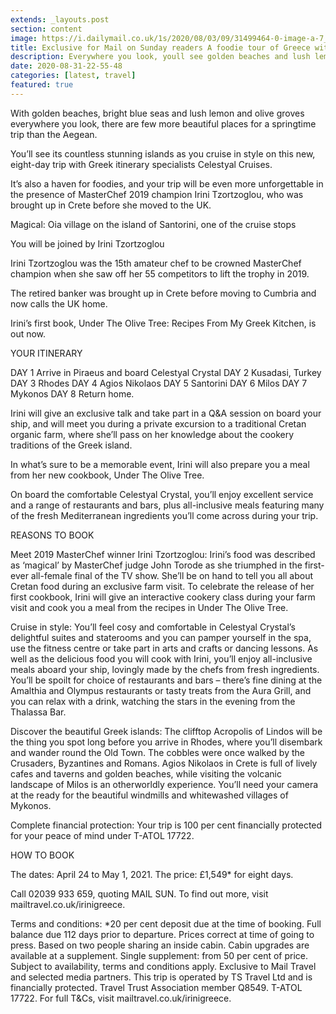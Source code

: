 ```yaml
---
extends: _layouts.post
section: content
image: https://i.dailymail.co.uk/1s/2020/08/03/09/31499464-0-image-a-7_1596442639675.jpg 
title: Exclusive for Mail on Sunday readers A foodie tour of Greece with MasterChefs Irini Tzortzoglou 
description: Everywhere you look, youll see golden beaches and lush lemon and olive groves as you cruise in style on this new eight-day trip with Greek specialists Celestyal Cruises. 
date: 2020-08-31-22-55-48 
categories: [latest, travel] 
featured: true 
--- 
```

With golden beaches, bright blue seas and lush lemon and olive groves everywhere you look, there are few more beautiful places for a springtime trip than the Aegean. 

You’ll see its countless stunning islands as you cruise in style on this new, eight-day trip with Greek itinerary specialists Celestyal Cruises.

It’s also a haven for foodies, and your trip will be even more unforgettable in the presence of MasterChef 2019 champion Irini Tzortzoglou, who was brought up in Crete before she moved to the UK.

Magical: Oia village on the island of Santorini, one of the cruise stops

You will be joined by Irini Tzortzoglou

Irini Tzortzoglou was the 15th amateur chef to be crowned MasterChef champion when she saw off her 55 competitors to lift the trophy in 2019. 

The retired banker was brought up in Crete before moving to Cumbria and now calls the UK home. 

Irini’s first book, Under The Olive Tree: Recipes From My Greek Kitchen, is out now. 

YOUR ITINERARY

DAY 1 Arrive in Piraeus and board Celestyal Crystal DAY 2 Kusadasi, Turkey DAY 3 Rhodes DAY 4 Agios Nikolaos DAY 5 Santorini DAY 6 Milos DAY 7 Mykonos DAY 8 Return home. 

Irini will give an exclusive talk and take part in a Q&A session on board your ship, and will meet you during a private excursion to a traditional Cretan organic farm, where she’ll pass on her knowledge about the cookery traditions of the Greek island.

In what’s sure to be a memorable event, Irini will also prepare you a meal from her new cookbook, Under The Olive Tree.

On board the comfortable Celestyal Crystal, you’ll enjoy excellent service and a range of restaurants and bars, plus all-inclusive meals featuring many of the fresh Mediterranean ingredients you’ll come across during your trip.

REASONS TO BOOK

Meet 2019 MasterChef winner Irini Tzortzoglou: Irini’s food was described as ‘magical’ by MasterChef judge John Torode as she triumphed in the first-ever all-female final of the TV show. She’ll be on hand to tell you all about Cretan food during an exclusive farm visit. To celebrate the release of her first cookbook, Irini will give an interactive cookery class during your farm visit and cook you a meal from the recipes in Under The Olive Tree.

Cruise in style: You’ll feel cosy and comfortable in Celestyal Crystal’s delightful suites and staterooms and you can pamper yourself in the spa, use the fitness centre or take part in arts and crafts or dancing lessons. As well as the delicious food you will cook with Irini, you’ll enjoy all-inclusive meals aboard your ship, lovingly made by the chefs from fresh ingredients. You’ll be spoilt for choice of restaurants and bars – there’s fine dining at the Amalthia and Olympus restaurants or tasty treats from the Aura Grill, and you can relax with a drink, watching the stars in the evening from the Thalassa Bar.

Discover the beautiful Greek islands: The clifftop Acropolis of Lindos will be the thing you spot long before you arrive in Rhodes, where you’ll disembark and wander round the Old Town. The cobbles were once walked by the Crusaders, Byzantines and Romans. Agios Nikolaos in Crete is full of lively cafes and taverns and golden beaches, while visiting the volcanic landscape of Milos is an otherworldly experience. You’ll need your camera at the ready for the beautiful windmills and whitewashed villages of Mykonos.

Complete financial protection: Your trip is 100 per cent financially protected for your peace of mind under T-ATOL 17722.

HOW TO BOOK

The dates: April 24 to May 1, 2021. The price: £1,549* for eight days.

Call 02039 933 659, quoting MAIL SUN. To find out more, visit mailtravel.co.uk/irinigreece.

Terms and conditions: *20 per cent deposit due at the time of booking. Full balance due 112 days prior to departure. Prices correct at time of going to press. Based on two people sharing an inside cabin. Cabin upgrades are available at a supplement. Single supplement: from 50 per cent of price. Subject to availability, terms and conditions apply. Exclusive to Mail Travel and selected media partners. This trip is operated by TS Travel Ltd and is financially protected. Travel Trust Association member Q8549. T-ATOL 17722. For full T&Cs, visit mailtravel.co.uk/irinigreece. 

